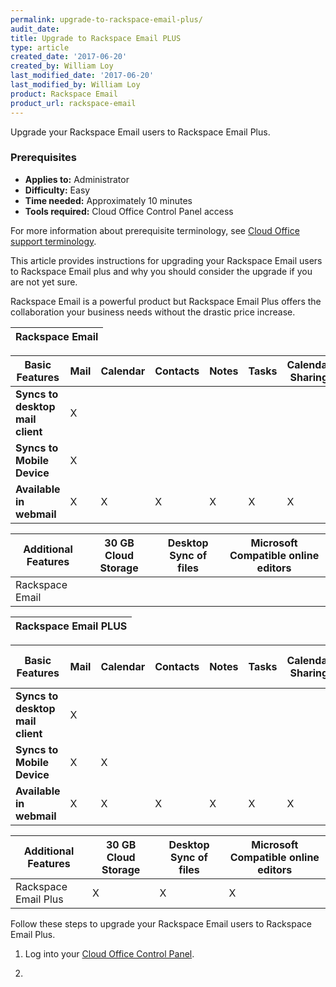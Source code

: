 ```yaml
---
permalink: upgrade-to-rackspace-email-plus/
audit_date:
title: Upgrade to Rackspace Email PLUS
type: article
created_date: '2017-06-20'
created_by: William Loy
last_modified_date: '2017-06-20'
last_modified_by: William Loy
product: Rackspace Email
product_url: rackspace-email
---
```

Upgrade your Rackspace Email users to Rackspace Email Plus.

### Prerequisites

- **Applies to:** Administrator
- **Difficulty:** Easy
- **Time needed:** Approximately 10 minutes
- **Tools required:** Cloud Office Control Panel access

For more information about prerequisite terminology, see [Cloud Office support terminology](/how-to/cloud-office-support-terminology/).

This article provides instructions for upgrading your Rackspace Email users to Rackspace Email plus and why you should consider the
upgrade if you are not yet sure.

Rackspace Email is a powerful product but Rackspace Email Plus offers the collaboration your business needs without the
drastic price increase.

|Rackspace Email|
|---|

| Basic Features  | Mail | Calendar | Contacts | Notes | Tasks | Calendar Sharing |
|---|---|---|---|---|---|---|
|**Syncs to desktop mail client**| X | | | | | |
|**Syncs to Mobile Device**| X | | | | | |
|**Available in webmail**|  X | X | X | X | X | X |

|Additional Features | 30 GB Cloud Storage | Desktop Sync of files | Microsoft Compatible online editors |
|---|---|---|---|
| Rackspace Email |  |  |  |

|Rackspace Email PLUS|
|---|

| Basic Features  | Mail | Calendar | Contacts | Notes | Tasks | Calendar Sharing | 30GB Cloud Storage|
|---|---|---|---|---|---|---|---|
|**Syncs to desktop mail client**| X |  |  |  | | | |
|**Syncs to Mobile Device**| X | X | | | |  | |
|**Available in webmail**| X | X | X | X | X | X | |

|Additional Features | 30 GB Cloud Storage | Desktop Sync of files | Microsoft Compatible online editors |
|---|---|---|---|
| Rackspace Email Plus | X | X | X |



Follow these steps to upgrade your Rackspace Email users to Rackspace Email Plus.

1. Log into your [Cloud Office Control Panel](https://cp.rackspace.com/Login.aspx?ReturnUrl=%2f "Cloud Office Control Panel").

2.
